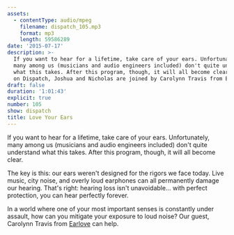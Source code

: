 ```yaml
---
assets:
  - contentType: audio/mpeg
    filename: dispatch_105.mp3
    format: mp3
    length: 59586289
date: '2015-07-17'
description: >-
  If you want to hear for a lifetime, take care of your ears. Unfortunately,
  many among us (musicians and audio engineers included) don't quite understand
  what this takes. After this program, though, it will all become clear. Today
  on Dispatch, Joshua and Nicholas are joined by Carolynn Travis from Earlove.
draft: false
duration: '1:01:43'
explicit: true
number: 105
show: dispatch
title: Love Your Ears
---
```

If you want to hear for a lifetime, take care of your ears. Unfortunately, many among us (musicians and audio engineers included) don't quite understand what this takes. After this program, though, it will all become clear.

The key is this: our ears weren't designed for the rigors we face today. Live music, city noise, and overly loud earphones can all permanently damage our hearing. That's right: hearing loss isn't unavoidable... with perfect protection, you can hear perfectly forever.

In a world where one of your most important senses is constantly under assault, how can you mitigate your exposure to loud noise? Our guest, Carolynn Travis from [Earlove](http://earlove.net) can help.
